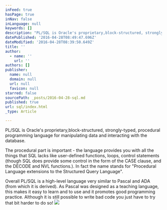 ```yaml
---
inFeed: true
hasPage: true
inNav: false
inLanguage: null
keywords: []
description: "PL/SQL is Oracle's proprietary,block-structured, strongly-typed, procedural programming language for manipulating data and interacting with the database."
datePublished: '2016-04-28T08:49:47.696Z'
dateModified: '2016-04-28T08:39:50.649Z'
title: ''
author:
  - name: ''
    url: ''
authors: []
publisher:
  name: null
  domain: null
  url: null
  favicon: null
starred: false
sourcePath: _posts/2016-04-28-sql.md
published: true
url: sql/index.html
_type: Article

---
```

PL/SQL is Oracle's proprietary,block-structured, strongly-typed, procedural programming language for manipulating data and interacting with the database.

The procedural part is important - the language provides you with all the things that SQL lacks like user-defined functions, loops, control statements (though SQL does provide some control in the form of the CASE clause, and the DECODE and NVL functions.). In fact the name stands for "Procedural Language extensions to the Structured Query Language".

Overall PL/SQL is a high-level language very similar to Pascal and ADA (from which it is derived). As Pascal was designed as a teaching language, this makes it easy to learn and to use and it promotes good programming practice. Although it is still possible to write bad code you just have to try that bit harder to do so!
![](https://the-grid-user-content.s3-us-west-2.amazonaws.com/2c8ac82e-c9b6-4f30-a903-c1d89270cc42.jpg)